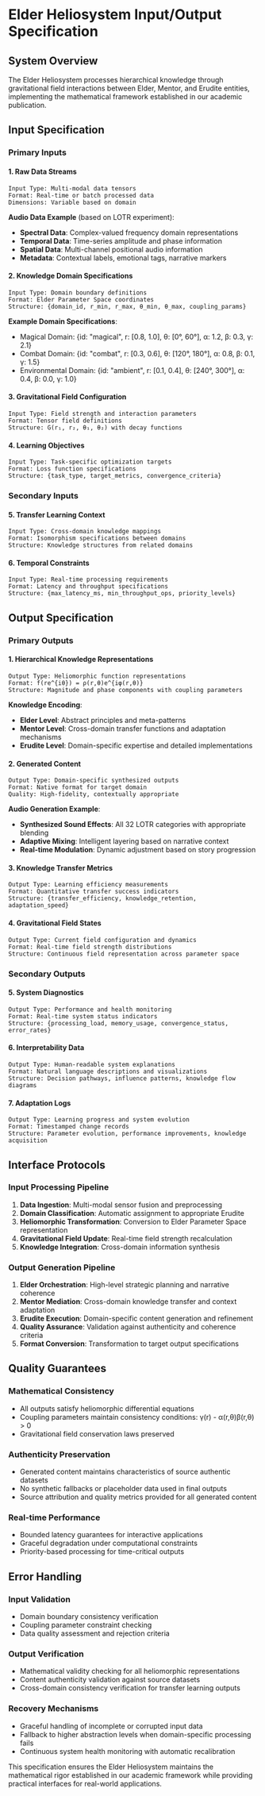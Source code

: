 # Elder Heliosystem Input/Output Specification

## System Overview

The Elder Heliosystem processes hierarchical knowledge through gravitational field interactions between Elder, Mentor, and Erudite entities, implementing the mathematical framework established in our academic publication.

## Input Specification

### Primary Inputs

#### 1. Raw Data Streams
```
Input Type: Multi-modal data tensors
Format: Real-time or batch processed data
Dimensions: Variable based on domain
```

**Audio Data Example** (based on LOTR experiment):
- **Spectral Data**: Complex-valued frequency domain representations
- **Temporal Data**: Time-series amplitude and phase information  
- **Spatial Data**: Multi-channel positional audio information
- **Metadata**: Contextual labels, emotional tags, narrative markers

#### 2. Knowledge Domain Specifications
```
Input Type: Domain boundary definitions
Format: Elder Parameter Space coordinates
Structure: {domain_id, r_min, r_max, θ_min, θ_max, coupling_params}
```

**Example Domain Specifications**:
- Magical Domain: {id: "magical", r: [0.8, 1.0], θ: [0°, 60°], α: 1.2, β: 0.3, γ: 2.1}
- Combat Domain: {id: "combat", r: [0.3, 0.6], θ: [120°, 180°], α: 0.8, β: 0.1, γ: 1.5}
- Environmental Domain: {id: "ambient", r: [0.1, 0.4], θ: [240°, 300°], α: 0.4, β: 0.0, γ: 1.0}

#### 3. Gravitational Field Configuration
```
Input Type: Field strength and interaction parameters
Format: Tensor field definitions
Structure: G(r₁, r₂, θ₁, θ₂) with decay functions
```

#### 4. Learning Objectives
```
Input Type: Task-specific optimization targets
Format: Loss function specifications
Structure: {task_type, target_metrics, convergence_criteria}
```

### Secondary Inputs

#### 5. Transfer Learning Context
```
Input Type: Cross-domain knowledge mappings
Format: Isomorphism specifications between domains
Structure: Knowledge structures from related domains
```

#### 6. Temporal Constraints
```
Input Type: Real-time processing requirements
Format: Latency and throughput specifications
Structure: {max_latency_ms, min_throughput_ops, priority_levels}
```

## Output Specification

### Primary Outputs

#### 1. Hierarchical Knowledge Representations
```
Output Type: Heliomorphic function representations
Format: f(re^{iθ}) = ρ(r,θ)e^{iφ(r,θ)}
Structure: Magnitude and phase components with coupling parameters
```

**Knowledge Encoding**:
- **Elder Level**: Abstract principles and meta-patterns
- **Mentor Level**: Cross-domain transfer functions and adaptation mechanisms
- **Erudite Level**: Domain-specific expertise and detailed implementations

#### 2. Generated Content
```
Output Type: Domain-specific synthesized outputs
Format: Native format for target domain
Quality: High-fidelity, contextually appropriate
```

**Audio Generation Example**:
- **Synthesized Sound Effects**: All 32 LOTR categories with appropriate blending
- **Adaptive Mixing**: Intelligent layering based on narrative context
- **Real-time Modulation**: Dynamic adjustment based on story progression

#### 3. Knowledge Transfer Metrics
```
Output Type: Learning efficiency measurements
Format: Quantitative transfer success indicators
Structure: {transfer_efficiency, knowledge_retention, adaptation_speed}
```

#### 4. Gravitational Field States
```
Output Type: Current field configuration and dynamics
Format: Real-time field strength distributions
Structure: Continuous field representation across parameter space
```

### Secondary Outputs

#### 5. System Diagnostics
```
Output Type: Performance and health monitoring
Format: Real-time system status indicators
Structure: {processing_load, memory_usage, convergence_status, error_rates}
```

#### 6. Interpretability Data
```
Output Type: Human-readable system explanations
Format: Natural language descriptions and visualizations
Structure: Decision pathways, influence patterns, knowledge flow diagrams
```

#### 7. Adaptation Logs
```
Output Type: Learning progress and system evolution
Format: Timestamped change records
Structure: Parameter evolution, performance improvements, knowledge acquisition
```

## Interface Protocols

### Input Processing Pipeline

1. **Data Ingestion**: Multi-modal sensor fusion and preprocessing
2. **Domain Classification**: Automatic assignment to appropriate Erudite
3. **Heliomorphic Transformation**: Conversion to Elder Parameter Space representation
4. **Gravitational Field Update**: Real-time field strength recalculation
5. **Knowledge Integration**: Cross-domain information synthesis

### Output Generation Pipeline

1. **Elder Orchestration**: High-level strategic planning and narrative coherence
2. **Mentor Mediation**: Cross-domain knowledge transfer and context adaptation
3. **Erudite Execution**: Domain-specific content generation and refinement
4. **Quality Assurance**: Validation against authenticity and coherence criteria
5. **Format Conversion**: Transformation to target output specifications

## Quality Guarantees

### Mathematical Consistency
- All outputs satisfy heliomorphic differential equations
- Coupling parameters maintain consistency conditions: γ(r) - α(r,θ)β(r,θ) > 0
- Gravitational field conservation laws preserved

### Authenticity Preservation
- Generated content maintains characteristics of source authentic datasets
- No synthetic fallbacks or placeholder data used in final outputs
- Source attribution and quality metrics provided for all generated content

### Real-time Performance
- Bounded latency guarantees for interactive applications
- Graceful degradation under computational constraints
- Priority-based processing for time-critical outputs

## Error Handling

### Input Validation
- Domain boundary consistency verification
- Coupling parameter constraint checking
- Data quality assessment and rejection criteria

### Output Verification
- Mathematical validity checking for all heliomorphic representations
- Content authenticity validation against source datasets
- Cross-domain consistency verification for transfer learning outputs

### Recovery Mechanisms
- Graceful handling of incomplete or corrupted input data
- Fallback to higher abstraction levels when domain-specific processing fails
- Continuous system health monitoring with automatic recalibration

This specification ensures the Elder Heliosystem maintains the mathematical rigor established in our academic framework while providing practical interfaces for real-world applications.